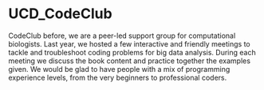 # UCD_CodeClub
CodeClub before, we are a peer-led support group for computational biologists. Last year, we hosted a few interactive and friendly meetings to tackle and troubleshoot coding problems for big data analysis.  During each meeting we discuss the book content and practice together the examples given. We would be glad to have people with a mix of programming experience levels, from the very beginners to professional coders.
